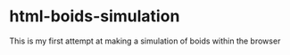 # html-boids-simulation
This is my first attempt at making a simulation of boids within the browser
